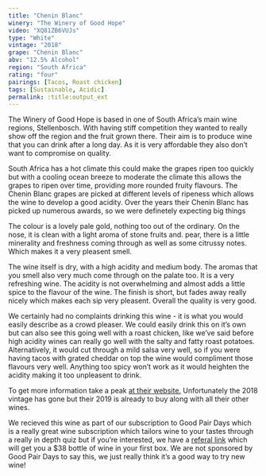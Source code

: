 ```yaml
---
title: "Chenin Blanc"
winery: "The Winery of Good Hope"
video: "XQ81ZB6VUJs"
type: "White"
vintage: "2018"
grape: "Chenin Blanc"
abv: "12.5% Alcohol"
region: "South Africa"
rating: "four"
pairings: [Tacos, Roast chicken]
tags: [Sustainable, Acidic]
permalink: :title:output_ext
---
```


The Winery of Good Hope is based in one of South Africa&rsquo;s main wine regions, Stellenbosch. With having stiff competition they wanted to really show off the region and the fruit grown there. Their aim is to produce wine that you can drink after a long day. As it is very affordable they also don&rsquo;t want to compromise on quality.

South Africa has a hot climate this could make the grapes ripen too quickly but with a cooling ocean breeze to moderate the climate this allows the grapes to ripen over time, providing more rounded fruity flavours. The Chenin Blanc grapes are picked at different levels of ripeness which allows the wine to develop a good acidity. Over the years their Chenin Blanc has picked up numerous awards, so we were definetely expecting big things

The colour is a lovely pale gold, nothing too out of the ordinary. On the nose, it is clean with a light aroma of stone fruits and. pear, there is a little minerality and freshness coming through as well as some citrussy notes. Which makes it a very pleasent smell.

The wine itself is dry, with a high acidity and medium body. The aromas that you smell also very much come through on the palate too. It is a very refreshing wine. The acidity is not overwhelming and almost adds a little spice to the flavour of the wine. The finish is short, but fades away really nicely which makes each sip very pleasent. Overall the quality is very good.

We certainly had no complaints drinking this wine - it is what you would easily describe as a crowd pleaser. We could easily drink this on it&rsquo;s own but can also see this going well with a roast chicken, like we&rsquo;ve said before high acidity wines can really go well with the salty and fatty roast potatoes. Alternatively, it would cut through a mild salsa very well, so if you were having tacos with grated cheddar on top the wine would compliment those flavours very well. Anything too spicy won&rsquo;t work as it would heighten the acidity making it too unpleasent to drink.

To get more information take a peak <a href="https://www.thewineryofgoodhope.com/wines/" title="The Winery of Good Hope">at their website.</a> Unfortunately the 2018 vintage has gone but their 2019 is already to buy along with all their other wines.

We recieved this wine as part of our subscription to Good Pair Days which is a really great wine subscription which tailors wine to your tastes through a really in depth quiz but if you&rsquo;re interested, we have a <a href="https://www.goodpairdays.com/invite/PIE123918">referal link</a> which will get you a $38 bottle of wine in your first box. We are not sponsored by Good Pair Days to say this, we just really think it&rsquo;s a good way to try new wine!